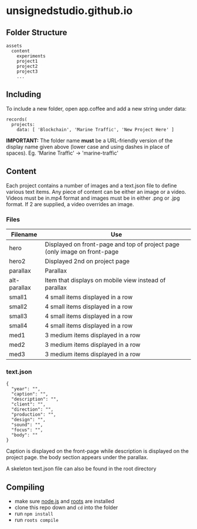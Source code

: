 # unsignedstudio.github.io

## Folder Structure
```
assets
  content
    experiments
    project1
    project2
    project3
    ...
```

## Including
To include a new folder, open app.coffee and add a new string under data:
```
records(
  projects:
    data: [ 'Blockchain', 'Marine Traffic', 'New Project Here' ]
```

**IMPORTANT:** The folder name **must** be a URL-friendly version of the display name given above (lower case and using dashes in place of spaces). Eg. 'Marine Traffic' -> 'marine-traffic'

## Content
Each project contains a number of images and a text.json file to define various text items. Any piece of content can be either an image or a video. Videos must be in.mp4 format and images must be in either .png or .jpg format. If 2 are supplied, a video overrides an image.

### Files
| Filename      | Use           |
| ------------- |---------------|
| hero          | Displayed on front-page and top of project page (only image on front-page |
| hero2         | Displayed 2nd on project page |
| parallax      | Parallax |
| alt-parallax  | Item that displays on mobile view instead of parallax |
| small1        | 4 small items displayed in a row |
| small2        | 4 small items displayed in a row |
| small3        | 4 small items displayed in a row |
| small4        | 4 small items displayed in a row |
| med1          | 3 medium items displayed in a row |
| med2          | 3 medium items displayed in a row |
| med3          | 3 medium items displayed in a row |

### text.json
```
{
  "year": "",
  "caption": "",
  "description": "",
  "client": "",
  "direction": "",
  "production": "",
  "design": "",
  "sound": "",
  "focus": "",
  "body": ""
}
```
Caption is displayed on the front-page while description is displayed on the project page. the body section appears under the parallax.

A skeleton text.json file can also be found in the root directory

## Compiling

- make sure [node.js](http://nodejs.org) and [roots](http://roots.cx) are installed
- clone this repo down and `cd` into the folder
- run `npm install`
- run `roots compile`